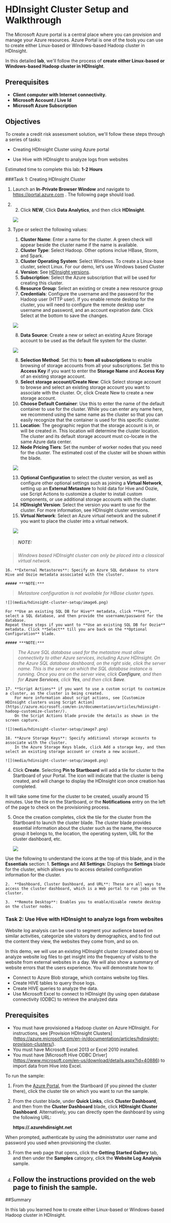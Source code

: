 HDInsight Cluster Setup and Walkthrough
===========================================

The Microsoft Azure portal is a central place where you can provision and manage your Azure resources. Azure Portal is one of the tools you can use to create either Linux-based or Windows-based Hadoop cluster in HDInsight.

In this detailed **lab**, we'll follow the process of **create either Linux-based or Windows-based Hadoop cluster in HDInsight**.

Prerequisites
---------------------------------------------------------------------------------------------------------------------------------------------------------------------------------------------------------

-   **Client computer with Internet connectivity.**
-   **Microsoft Account / Live Id**
-   **Microsoft Azure Subscription**

Objectives
----------

To create a credit risk
assessment solution, we'll follow these steps through a series of tasks:

-   Creating HDInsight Cluster using Azure portal

-   Use Hive with HDInsight to analyze logs from websites
<!-- -->

Estimated time to complete this lab: **1-2 Hours**

###Task 1: Creating HDInsight Cluster

1.  Launch an **In-Private Browser Window** and navigate to
    <https://portal.azure.com> . The following page should load.

2.  2.	Click **NEW**, Click **Data Analytics**, and then click **HDInsight**.

    ![](media/hdinsight-cluster-setup/image1.png)

3.  Type or select the following values:

	1.  **Cluster Name**: Enter a name for the cluster. A green check 
		will appear beside the cluster name if the name is available.
    2.	**Cluster Type**: Select Hadoop. Other options inclue HBase, Storm, and Spark.
	3.	**Cluster Operating System**: Select Windows. To create a Linux-base cluster, 
		select Linux. For our demo, let’s use Windows based Cluster 
	4.	**Version**: See [HDInsight versions](https://azure.microsoft.com/en-in/documentation/articles/hdinsight-component-versioning/). 
	5.	**Subscription**: Select the Azure subscription that will be used for creating this cluster.
	6.	**Resource Group**: Select an existing or create a new resource group
    7.	**Credentials**: Configure the username and the password for the Hadoop user (HTTP user). 
		If you enable remote desktop for the cluster, you will need to configure the remote desktop 
		user username and password, and an account expiration date. Click Select at the bottom to save the changes.
		
	![](media/hdinsight-cluster-setup/image2.png)

	8.  **Data Source**: Create a new or select an existing Azure Storage account to be used 
		as the default file system for the cluster.

    ![](media/hdinsight-cluster-setup/image3.png)
	
	8.  **Selection Method**: Set this to **from all subscriptions** to enable browsing 
		of storage accounts from all your subscriptions. Set this to **Access Key** if you 
		want to enter the **Storage Name** and **Access Key** of an existing storage account.
	9.	**Select storage account/Create New**: Click Select storage account to browse and 
		select an existing storage account you want to associate with the cluster. Or, 
		click Create New to create a new storage account. 
	10.	**Choose Default Container**: Use this to enter the name of the default container to use for the cluster. 
		While you can enter any name here, we recommend using the same name as the cluster so that you can easily 
		recognize that the container is used for this specific cluster.
	11.	**Location**: The geographic region that the storage account is in, or will be created in. 
		This location will determine the cluster location. The cluster and its default storage account must 
		co-locate in the same Azure data center.
	12.	**Node Pricing Tiers**: Set the number of worker nodes that you need for the cluster. 
		The estimated cost of the cluster will be shown within the blade.

	![](media/hdinsight-cluster-setup/image4.png)
	
	13.	**Optional Configuration** to select the cluster version, as well as configure other optional 
		settings such as joining a **Virtual Network**, setting up an **External Metastore** to hold data for Hive and Oozie, 
		use Script Actions to customize a cluster to install custom components, or use additional storage accounts with the cluster.
	14.	**HDInsight Version**: Select the version you want to use for the cluster. For more information, see HDInsight cluster versions.
	15.	**Virtual Network**: Select an Azure virtual network and the subnet if you want to place the cluster into a virtual network.

	![](media/hdinsight-cluster-setup/image5.png)

>	##### ***NOTE:***

> *Windows based HDInsight cluster can only be placed into a classical virtual network.*

	16.	**External Metastores**: Specify an Azure SQL database to store Hive and Oozie metadata associated with the cluster.

	##### ***NOTE:***

> *Metastore configuration is not available for HBase cluster types.*
	
	![](media/hdinsight-cluster-setup/image6.png)

	For **Use an existing SQL DB for Hive** metadata, click **Yes**, select a SQL database, and then provide the username/password for the database. 
	Repeat these steps if you want to **Use an existing SQL DB for Oozie** metadata. Click **Select** till you are back on the **Optional Configuration** blade.

	##### ***NOTE:***

> *The Azure SQL database used for the metastore must allow connectivity to other Azure services, 
> including Azure HDInsight. On the Azure SQL database dashboard, on the right side, click the server name. 
> This is the server on which the SQL database instance is running. Once you are on the server view, 
> click **Configure**, and then for **Azure Services**, click **Yes**, and then click **Save**.*	
	
	17.	**Script Actions** if you want to use a custom script to customize a cluster, as the cluster is being created. 
		For more information about script actions, see [Customize HDInsight clusters using Script Action] (https://azure.microsoft.com/en-in/documentation/articles/hdinsight-hadoop-customize-cluster/). 
		On the Script Actions blade provide the details as shown in the screen capture.
	
	![](media/hdinsight-cluster-setup/image7.png)
	
	18.	**Azure Storage Keys**: Specify additional storage accounts to associate with the cluster. 
		In the Azure Storage Keys blade, click Add a storage key, and then select an existing storage account or create a new account.
	
	![](media/hdinsight-cluster-setup/image8.png)
	
4.  Click **Create**. Selecting **Pin to Startboard** will add a tile for cluster to the Startboard of your Portal. The icon will indicate that the cluster is being created, and will change to display the HDInsight icon once creation has completed.

It will take some time for the cluster to be created, usually around 15 minutes. Use the tile on the Startboard, or the **Notifications** entry on the left of the page to check on the provisioning process.

5.  Once the creation completes, click the tile for the cluster from the Startboard to launch the cluster blade. The cluster blade provides essential information about the cluster such as the name, the resource group it belongs to, the location, the operating system, URL for the cluster dashboard, etc.

	![](media/hdinsight-cluster-setup/image9.png)

Use the following to understand the icons at the top of this blade, and in the **Essentials** section:
	1.	**Settings** and **All Settings**: Displays the **Settings** blade for the cluster, which allows you to access detailed configuration information for the cluster.
	
	2.	**Dashboard, Cluster Dashboard, and URL**: These are all ways to access the cluster dashboard, which is a Web portal to run jobs on the cluster.
	
	3.	**Remote Desktop**: Enables you to enable/disable remote desktop on the cluster nodes.

### 

### Task 	2: Use Hive with HDInsight to analyze logs from websites

Website log analysis can be used to segment your audience based on similar activities, categorize site visitors by demographics, and to find out the content they view, the websites they come from, and so on.

In this demo, we will use an existing HDInsight cluster (created above) to analyze website log files to get insight into the frequency of visits to the website from external websites in a day. We will also show a summary of website errors that the users experience. You will demonstrate how to:
-	Connect to Azure Blob storage, which contains website log files.
-	Create HIVE tables to query those logs.
-	Create HIVE queries to analyze the data.
-	Use Microsoft Excel to connect to HDInsight (by using open database connectivity (ODBC) to retrieve the analyzed data

Prerequisites
---------------------------------------------------------------------------------------------------------------------------------------------------------------------------------------------------------

-   You must have provisioned a Hadoop cluster on Azure HDInsight. For instructions, see [Provision HDInsight Clusters] 
	(https://azure.microsoft.com/en-in/documentation/articles/hdinsight-provision-clusters/).
-	You must have Microsoft Excel 2013 or Excel 2010 installed.
-	You must have [Microsoft Hive ODBC Driver] (https://www.microsoft.com/en-us/download/details.aspx?id=40886) to import data from Hive into Excel.

To run the sample:

1.  From the [Azure Portal](https://portal.azure.com), from the Startboard (if you pinned the cluster there), 
	click the cluster tile on which you want to run the sample.
    
2.	From the cluster blade, under **Quick Links**, click **Cluster Dashboard**, 
	and then from the **Cluster Dashboard** blade, click **HDInsight Cluster Dashboard**. 
	Alternatively, you can directly open the dashboard by using the following URL:
	
	**https://<clustername>.azurehdinsight.net**
	
When prompted, authenticate by using the administrator user name and password you used when provisioning the cluster.	
	
3.	From the web page that opens, click the **Getting Started Gallery** tab, 
	and then under the **Samples** category, click the **Website Log Analysis** sample.
	
4. Follow the instructions provided on the web page to finish the sample.
	------

##Summary

In this lab you learned how to create either Linux-based or Windows-based Hadoop cluster in HDInsight.


